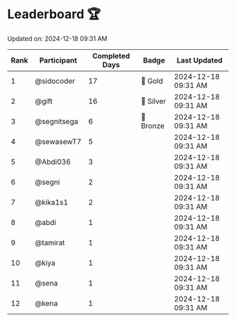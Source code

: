 # Leaderboard 🏆

Updated on: 2024-12-18 09:31 AM

| Rank | Participant       | Completed Days | Badge      | Last Updated         |
|------|-------------------|----------------|------------|----------------------|
| 1    | @sidocoder        | 17             | 🏅 Gold     | 2024-12-18 09:31 AM |
| 2    | @gift             | 16             | 🥈 Silver   | 2024-12-18 09:31 AM |
| 3    | @segnitsega       | 6              | 🥉 Bronze   | 2024-12-18 09:31 AM |
| 4    | @sewasewT7        | 5              |            | 2024-12-18 09:31 AM |
| 5    | @Abdi036          | 3              |            | 2024-12-18 09:31 AM |
| 6    | @segni            | 2              |            | 2024-12-18 09:31 AM |
| 7    | @kika1s1          | 2              |            | 2024-12-18 09:31 AM |
| 8    | @abdi             | 1              |            | 2024-12-18 09:31 AM |
| 9    | @tamirat          | 1              |            | 2024-12-18 09:31 AM |
| 10   | @kiya             | 1              |            | 2024-12-18 09:31 AM |
| 11   | @sena             | 1              |            | 2024-12-18 09:31 AM |
| 12   | @kena             | 1              |            | 2024-12-18 09:31 AM |

